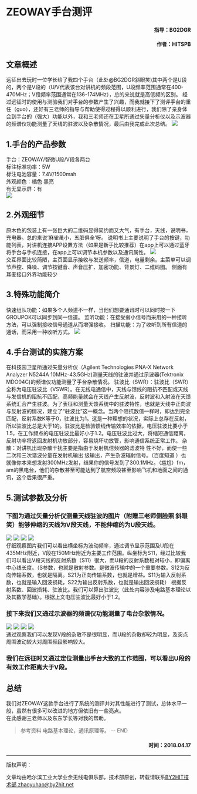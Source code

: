 # ZEOWAY手台测评
#### <p align="right"> 指导：BG2DGR</p>
#### <p align="right"> 作者：HITSPB</p>
## 文章概述
远征出去玩时一位学长给了我四个手台（此处@BG2DGR斜眼笑)其中两个是U段的，两个是V段的（U/V代表该台对讲机的频段范围，U段频率范围通常在400-470MHz；V段频率范围通常在136-174MHz），总的来说就是高低频的区别。
经过远征时的使用与测验我们对手台的参数产生了兴趣，而我就接下了测评手台的重任（guo），还好有三老师的指导与帮助使得过程得以顺利进行，我们除了亲身体会到手台的（强大）功能以外，我和三老师还在卫星所通过矢量分析仪以及示波器的频谱仪功能测量了天线的驻波以及杂散情况，最后由我完成此次总结。
![](https://raw.githubusercontent.com/spbspb/tech._dept._book/master/radio/手台测评/01.jpg )  
## 1.手台的产品参数
手台：ZEOWAY/智微U段/V段各两台  
标注标准功率：5W  
标注电池容量：7.4V/1500mah  
外观颜色：橘色 黑亮  
有无显示屏：有  
![](https://raw.githubusercontent.com/spbspb/tech._dept._book/master/radio/手台测评/02.jpg )  
## 2.外观细节
原木色的包装上有一张巨大的二维码显得简约而又大气，有手台，天线，说明书，充电器。总的来说‘麻雀虽小，五脏俱全’呀。
说明书上主要说明了手台的按键，功能列表，对讲机连接APP设置方法（如果是新手比较推荐）在app上可以通过蓝牙将手台与手机连接，在app上可以调节本机参数以及通讯属性。
![](https://raw.githubusercontent.com/spbspb/tech._dept._book/master/radio/手台测评/03.jpg )  
交互界面比较简陋，主页面显示接收与发送频率，信道，电量剩余。主菜单可以调节声控、降噪、调节按键音、声音压扩、加密功能、背景灯、二维码图。
侧面有耳麦接口外界功能较少
## 3.特殊功能简介
快速组队功能：如果多个人频道不一样，当他们想要通讯时可以同时按一下GROUPOK可以同步到同一信道。
监听功能：在接受弱小信号而采用的一种接听方法，可以强制接收信号通道从而增强接收。
扫描功能：为了收听到所有信道的通话，而采用一种收听方式。
![](https://raw.githubusercontent.com/spbspb/tech._dept._book/master/radio/手台测评/12.jpg )  
## 4.手台测试的实施方案
在科技园卫星所通过矢量分析仪（Agilent Technologies PNA-X Network Analyzer N5244A 10MHz-43.5GHz)测量天线的驻波并通过示波器(Tektronix MDO04C)的频谱仪功能测量了手台杂散情况。
驻波比（SWR）：驻波比（SWR）全称为电压驻波比（VSWR）。在无线电通信中，天线与馈线的阻抗不匹配或天线与发信机的阻抗不匹配，高频能量就会在天线产生反射波，反射波和入射波在天馈系统汇合产生驻波。为了表征和测量天馈系统中的驻波特性，也就是天线中正向波与反射波的情况，建立了“驻波比”这一概念。当两个阻抗数值一样时，即达到完全匹配，反射系数K等于0，驻波比为1。这是一种理想的状况，实际上总存在反射，所以驻波比总是大于1的。驻波比是检验馈线传输效率的依据，电压驻波比要小于1.5，在工作频点的电压驻波比最好小于1.2。电压驻波比过大，将缩短通信距离，反射功率将返回发射机功放部分，容易烧坏功放管，影响通信系统正常工作。
杂散：对讲机出现杂散干扰主要是指由于发射机倍频器的滤波特 性不好，而使一些二次和三次谐波分量在发射机输出 级输出，产生杂波辐射信号。（百度知道 ）也就像你本来想发射300MHz发射，结果你的信号发到了300.1MHz。（尴尬）fm，am的黑电台，他们的杂散甚至可能达到了航空频段甚至影响飞机和地面之间的通讯，这个后果很严重。  
## 5.测试参数及分析
### 下图为通过矢量分析仪测量天线驻波的图片（附赠三老师侧脸照 斜眼笑）能够伸缩的天线为V段天线，不能伸缩的为U段天线。
![](https://raw.githubusercontent.com/spbspb/tech._dept._book/master/radio/手台测评/05.jpg )
![](https://raw.githubusercontent.com/spbspb/tech._dept._book/master/radio/手台测评/06.jpg )
![](https://raw.githubusercontent.com/spbspb/tech._dept._book/master/radio/手台测评/07.jpg )
![](https://raw.githubusercontent.com/spbspb/tech._dept._book/master/radio/手台测评/04.jpg )  
仔细观察图片我们可以看出横坐标为波动频率，通过调节显示范围及U段在435MHz附近，V段在150MHz附近为主要工作范围。纵坐标为S11，经过比较我们可以看出V段天线的反射系数（S11）很大，而U段的反射系数相对较小，即偏离中心线长度。（S参数，也就是散射参数。是微波传输中的一个重要参数。S12为反向传输系数，也就是隔离。S21为正向传输系数，也就是增益。S11为输入反射系数，也就是输入回波损耗，S22为输出反射系数，也就是输出回波损耗）
根据反射系数、回波损耗、驻波比。我们可以算出驻波比（此处内容涉及电路基本理论以及其数学基础）。根据上文电压驻波比最好小于1.2。
### 接下来我们又通过示波器的频谱仪功能测量了电台杂散情况。
![](https://raw.githubusercontent.com/spbspb/tech._dept._book/master/radio/手台测评/08.jpg )
![](https://raw.githubusercontent.com/spbspb/tech._dept._book/master/radio/手台测评/09.jpg )
![](https://raw.githubusercontent.com/spbspb/tech._dept._book/master/radio/手台测评/10.jpg )
![](https://raw.githubusercontent.com/spbspb/tech._dept._book/master/radio/手台测评/11.jpg )  
通过观察我们可以发现V段的杂散不是很明显，而U段的杂散却较为明显，及突点周围波动较大对周围频段影响较大。  
### 我们在远征时又通过定位测量出手台大致的工作范围，可以看出U段的有效工作距离大于V段。  
## 总结
我们对ZEOWAY这款手台进行了系统的测评并对其性能进行了测试，总体水平一般，虽然有很多可以改进的地方但依旧有一些亮点。  
在此感谢三老师以及东东学长等对我的帮助。  
>参考资料
>电路基本理论，通讯原理等。
-- END
#### <p align="right"> 时间：2018.04.17</p>

----
版权声明：

文章均由哈尔滨工业大学业余无线电俱乐部，技术部原创，转载请联系[BY2HIT技术部 zhaoyuhao@by2hit.net](zhaoyuhao@by2hit.net)
